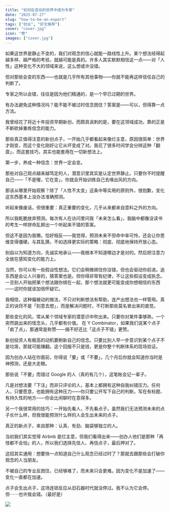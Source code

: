 ```yaml
---
title: "如何在变动的世界中成为专家"
date: "2025-07-27"
slug: "how-to-be-an-expert"
tags: ["创业", "好文推荐"]
cover: "cover.jpg"
icon: "😎"
images: ["cover.jpg"]
---
```

如果这世界是静止不变的，我们对观念的信心就能一路线性上升。某个想法经得起越多样、越严格的考验，就越可能是真的。许多人其实默默相信这一点——对「人性」这种变化不大的领域来说，这么想或许没错。



但对那些会变的东西——也就是几乎所有其他事物——你就不能再这样信任自己的判断了。



专家之所以会错，往往是因为他们精通的，是一个早已过期的世界。



有办法避免这种情况吗？能不能不被过时信念困住？答案是——可以，但得靠一点方法。



我曾经花了将近十年投资早期新创，而颇具讽刺的是，要在这领域成功，靠的正是不断砍掉重练信念的能力。



那些真正值得注意的新创点子，一开始几乎都看起来像烂主意，原因很简单：世界才刚变，而这个变化刚好让它从坏变成了对。我花了很多时间学会分辨这种「翻盘」，而这套技巧，其实也能套用在一切新想法上。



第一步，养成一种信念：世界一定会变。



那些对自己观点越来越笃定的人，潜意识里其实是认定世界静止。只要你不时提醒自己——「不是喔，它在变」，你就会开始训练自己去嗅出风的方向。



那该从哪里开始观察？除了「人性不太变」这条中等实用的原则外，很抱歉，变化这东西基本上没办法准确预测。



听起来像废话，但很重要：真正重要的变化，几乎从来都来自意料之外的方向。



所以我乾脆放弃预测。每次有人在访问里问我「未来怎么看」，我脑中都像没读书的考生一样拼命乱掰出一个听起来不错的答案。



但这不是因为我懒。恰好相反——我觉得，预测未来不但命中率可怜，还会让你思维变得僵硬。与其乱猜，不如选择更实际的策略：彻底、彻底地保持开放心态。



别自以为知道方向，先诚实地承认——我根本不知道哪边才是对的。然后把注意力全放在感知变化的能力上。



当然，你可以有一些假设性想法。它们会稍微绑住你没错，但也会驱动你前进。追东西是会让人兴奋的，猜答案也是。但你得非常有纪律，不让这些假设变成执念。
一旦别人开始把某个想法跟你绑在一起，那个想法就更可能变成你想相信的东西——这时你就该加倍怀疑它。



我相信，这种偏被动的做法，不只对判断想法有帮助，连产出想法也一样管用。真正的诀窍不是「刻意去想」，而是解决问题时，不打断那些莫名冒出来的直觉。



那些变化的风，常从某个领域专家的潜意识中吹出来。只要你对某件事够熟，一个突然跳出来的怪念头，几乎都有价值。
在 Y Combinator，如果我们说某个点子「疯了点」，那通常是称赞——搞不好还比「这点子不错」更赞。



新创投资人有极高的动机要刷新自己的信念。只要比别人早一步意识到某个点子不是垃圾，那就可能赚翻。这个回报不只是钱，更是你整个判断体系的现场验证。



因为创办人站在你面前，你得说「要」或「不要」，几个月后你就会知道你当时是神预测，还是大走眼。



那些说「不要」而错过 Google 的人（真的有几个），这笔帐会记一辈子。



凡是对想法要「下注」而非只评论的人，基本上都拥有这种自我纠错压力。任何人，只要愿意，也能拥有这种压力——你只要公开写下自己的判断。写在有标题、有持久性的地方——你会比闲聊时在意得多。



另一个我很常用的技巧：一开始先看人，不先看点子。虽然我们无法预测未来的点子长什么样，但我很能预测什么样的人会生出未来的点子。



真正的新点子，来自那种：认真、有劲、脑袋够独立的人。



当初我们其实觉得 Airbnb 是烂主意，但我们看得出来——创办人他们是那种「再怪都不会怕」的人，所以我们选择先信人、再信点子，最后押对了。



这招其实通用：想要快一点知道自己什么观念已经过时了？那就去跟那些会打破你观念的人当朋友。



不被自己的专业反困住，已经够难了，而未来只会更难。因为变化不是加速了——变化一直都在加速。



点子会生出点子，这场连锁反应从旧石器时代就没停过。我不认为它会停。
但⋯⋯也许我会错。（最好是）




![](https://prod-files-secure.s3.us-west-2.amazonaws.com/112d0858-5090-4d34-a606-b75eb8d65fd2/46476355-9cf3-4e99-9b7a-3531bc426380/1000202064.png?X-Amz-Algorithm=AWS4-HMAC-SHA256&X-Amz-Content-Sha256=UNSIGNED-PAYLOAD&X-Amz-Credential=ASIAZI2LB466WVVK5WDC%2F20250728%2Fus-west-2%2Fs3%2Faws4_request&X-Amz-Date=20250728T131350Z&X-Amz-Expires=3600&X-Amz-Security-Token=IQoJb3JpZ2luX2VjEGUaCXVzLXdlc3QtMiJGMEQCIAa5jDaTdMeVq4aFZ496GgmysQR7Roj81%2B3JtRYQ9t%2BmAiB1mGMiZvZEzVBg59wG0eTtIy18Zs%2Fevi4rrIetl2jlCSqIBAiO%2F%2F%2F%2F%2F%2F%2F%2F%2F%2F8BEAAaDDYzNzQyMzE4MzgwNSIMkg%2B9yTPlqJ6FWGnqKtwDmAcqBBDEhauKj9RmD6Qg0UsZk1LB32EP71%2BfO7aZEuH1fwcd%2FTOunDer09kr%2BiFgDUmaxNFNhcq6XxW1ToLw6WKmvax8ZFCU2AJfqrCjlvw0z8xnGPMERVcmYZNgKScS0XytJXknWkvdxSWywx%2Fmdn4uW3he%2FqxPBZ1IGQRnG9uU0yZBk1EhKaQ%2FNg7D7VlW%2BXIBsBF1BwtpJGNjYuk7bgxlcJwASKW%2FsMGiAQsvk6QZmkE0pQxH203xLb67W21BBxpbmIhdqNz9PHlRkDYTpZQCji6lL2eiGWriIOMowizfEqkkT0qLxzaWneb6z5%2FEWUb2VKDbqxaD1TUppANMwBh2CG1z0eCXaoc7Opg5UIUqGIxzsQODDjZrU3mt4MFdgM2V4rpP2RWC2U%2FAdMh0h4NF2gTQbYh8oUeV2kQFD8aAbmHq8GHCUUkmiuQbYZ7CsGsapjuZi8BXBxLucGjXptftwUqXTecTVQlL8k%2Bt44noYPMoUbXZCS6lN6T4jkWDySlJ8P3Tvxtuu1slKRwBBFniY7xpiMuNRIfDI6yZFqrHOpiHZbxafYXawVcQaAcPSWhZgpekbpkscQjOuhLrPoD%2FWbaVvGcn5G5tLBnBT2%2F4gI%2BrtbL1Ry2238UwveGdxAY6pgEQBaXjVWubm4fQbPNTpo%2BxPcBynks%2FEqy4%2FylXeGAaqJNIEW7CrvpkQzO6pwYlNY9sroEb6sTgpVCWS3roBVAah38jjOdN%2B5AWt1NNzWHgjOhl28bCZO4L7e3jfjzw9UPihJ%2F%2FkaKcRsMou6sNpRZQCtjn2UyqX4Y17yJWV00B7Sh8bvfi2Rlu5PAVU9fUH22SbGdL%2BBXH4c5%2BGnNE%2FRrV%2FTeFfiQN&X-Amz-Signature=b6b59d945992165af6b0fbbda369e7330e772a2646d7a7d12a7de53f57853365&X-Amz-SignedHeaders=host&x-amz-checksum-mode=ENABLED&x-id=GetObject)


